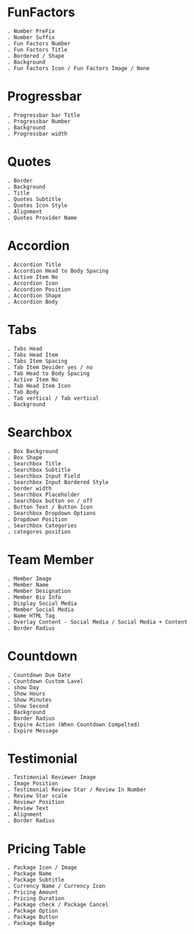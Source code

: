 FunFactors
=====================

	. Number PreFix
	. Number Suffix
	. Fun Factors Number
	. Fun Factors Title
	. Bordered / Shape
	. Background
	. Fun Factors Icon / Fun Factors Image / None

Progressbar
=========================
	
	. Progressbar bar Title
	. Progressbar Number
	. Background
	. Progressbar width

Quotes
========================

	. Border
	. Background
	. Title
	. Quotes Subtitle
	. Quotes Icon Style
	. Alignment
	. Quotes Provider Name

Accordion
==================
	
	. Accordion Title
	. Accordion Head to Body Spacing
	. Active Item No
	. Accordion Icon
	. Accordion Position
	. Accordion Shape
	. Accordion Body

Tabs
===================
	
	. Tabs Head
	. Tabs Head Item
	. Tabs Item Spacing
	. Tab Item Devider yes / no 
	. Tab Head to Body Spacing
	. Active Item No
	. Tab Head Item Icon 
	. Tab Body
	. Tab vertical / Tab vertical
	. Background


Searchbox
==================
	
	. Box Background
	. Box Shape
	. Searchbox Title
	. Searchbox Subtitle
	. Searchbox Input Field
	. Searchbox Input Bordered Style
	. border width
	. Searchbox Placeholder
	. Searchbox button on / off
	. Button Text / Button Icon 
	. Searchbox Dropdown Options
	. Dropdown Position
	. Searchbox Categories
	. categores position

Team Member
=================================

	. Member Image
	. Member Name
	. Member Designation
	. Member Bio Info
	. Display Social Media
	. Member Social Media
	. Name HTML Tag
	. Overlay Content - Social Media / Social Media + Content
	. Border Radius

Countdown
==============================

	. Countdown Due Date
	. Countdown Custom Lavel
	. show Day
	. Show Hours
	. Show Minutes
	. Show Second
	. Background
	. Border Radius
	. Expire Action (When Countdown Compelted)
	. Expire Message

Testimonial
=========================

	. Testimonial Reviewer Image
	. Image Position
	. Testimonial Review Star / Review In Number
	. Review Star scale
	. Reviewr Position
	. Review Text
	. Alignment
	. Border Radius

Pricing Table
=========================
	
	. Package Icon / Image
	. Package Name
	. Package Subtitle
	. Currency Name / Currency Icon
	. Pricing Amount
	. Pricing Duration
	. Package check / Package Cancel
	. Package Option
	. Package Button
	. Package Badge













